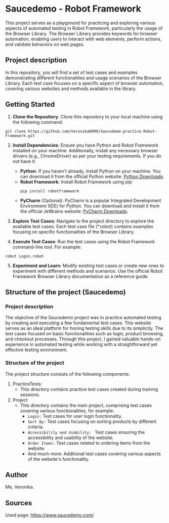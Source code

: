 # Saucedemo - Robot Framework

This project serves as a playground for practicing and exploring various aspects of automated testing in Robot Framework, particularly the usage of the Browser Library. The Browser Library provides keywords for browser automation, enabling users to interact with web elements, perform actions, and validate behaviors on web pages.

## Project description
In this repository, you will find a set of test cases and examples demonstrating different functionalities and usage scenarios of the Browser Library. Each test case focuses on a specific aspect of browser automation, covering various websites and methods available in the library.

## Getting Started

1. **Clone the Repository**: Clone this repository to your local machine using the following command:

```
git clone https://github.com/Veronika0999/Saucedemo-practice-Robot-Framework.git
```

2. **Install Dependencies**: Ensure you have Python and Robot Framework installed on your machine. Additionally, install any necessary browser drivers (e.g., ChromeDriver) as per your testing requirements.
   If you do not have it:
   - **Python**: If you haven't already, install Python on your machine. You can download it from the official Python website: [Python Downloads](https://www.python.org/downloads/).
   - **Robot Framework**: Install Robot Framework using pip:
      ```
      pip install robotframework
      ```
    - **PyCharm** (Optional): PyCharm is a popular Integrated Development Environment (IDE) for Python. You can download and install it from the official JetBrains website: [PyCharm Downloads](https://www.jetbrains.com/pycharm/download/).

3. **Explore Test Cases**: Navigate to the project directory to explore the available test cases. Each test case file (*.robot) contains examples focusing on specific functionalities of the Browser Library.

4. **Execute Test Cases**: Run the test cases using the Robot Framework command-line tool. For example:

```
robot Login.robot
```
5. **Experiment and Learn**: Modify existing test cases or create new ones to experiment with different methods and scenarios. Use the official Robot Framework Browser Library documentation as a reference guide.


## Structure of the project (Saucedemo)
### Project description
The objective of the Saucedemo project was to practice automated testing by creating and executing a few fundamental test cases. This website serves as an ideal platform for honing testing skills due to its simplicity. The test cases focused on basic functionalities such as login, product browsing, and checkout processes. Through this project, I gained valuable hands-on experience in automated testing while working with a straightforward yet effective testing environment.

### Structure of the project
The project structure consists of the following components:

1. PracticeTests:
   - This directory contains practice test cases created during training sessions.
3. Project
   - This directory contains the main project, comprising test cases covering various functionalities, for example:
     - <code>Login:</code> Test cases for user login functionality.
     - <code>Sort By:</code> Test cases focusing on sorting products by different criteria.
     - <code>Accessibility and Usability: </code> Test cases ensuring the accessibility and usability of the website.
     - <code>Order Items:</code> Test cases related to ordering items from the website.
     - And much more: Additional test cases covering various aspects of the website's functionality.

## Author
Me, Veronika.

## Sources
Used page: https://www.saucedemo.com/
